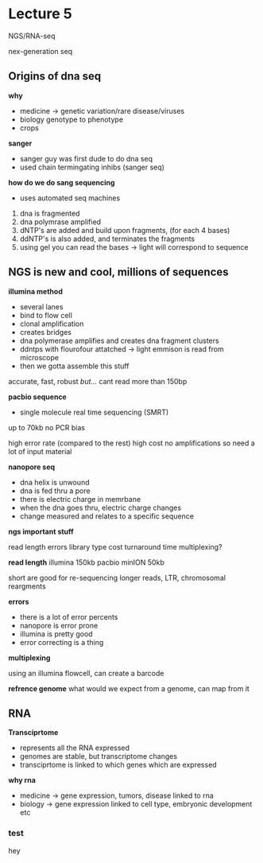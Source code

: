 # Lecture 5

NGS/RNA-seq

nex-generation seq


## Origins of dna seq

**why**
- medicine ->  genetic variation/rare disease/viruses
- biology genotype to phenotype
- crops 

**sanger**
- sanger guy was first dude to do dna seq
- used chain termingating inhibs (sanger seq)

**how do we do sang sequencing**
- uses automated seq machines
1. dna is fragmented
2. dna polymrase amplified
3. dNTP's are added and build upon fragments, (for each 4 bases)
4. ddNTP's is also added, and terminates the fragments
5. using gel you can read the bases -> light will correspond to sequence

## NGS is new and cool, millions of sequences

**illumina method**

- several lanes
- bind to flow cell
- clonal amplification
- creates bridges
- dna polymerase amplifies and creates dna fragment clusters
- ddntps with flourofour attatched -> light emmison is read from microscope 
- then we gotta assemble this stuff

accurate, fast, robust
*but...* cant read more than 150bp

**pacbio sequence**
- single molecule real time sequencing (SMRT)

up to 70kb
no PCR bias

high error rate (compared to the rest)
high cost
no amplifications so need a lot of input material

**nanopore seq**

- dna helix is unwound
- dna is fed thru a pore
- there is electric charge in memrbane
- when the dna goes thru, electric charge changes
- change measured and relates to a specific sequence

**ngs important stuff**

read length
errors
library type
cost
turnaround time
multiplexing?

**read length**
illumina 150kb
pacbio minION 50kb

short are good for re-sequencing
longer reads, LTR, chromosomal reargments

**errors**
- there is a lot of error percents
- nanopore is error prone
- illumina is pretty good
- error correcting is a thing

**multiplexing**

using an illumina flowcell, can create a barcode

**refrence genome**
what would we expect from a genome, can map from it


## RNA

**Transciprtome**
- represents all the RNA expressed
- genomes are stable, but transcriptome changes
- transciprtome is linked to which genes which are expressed

**why rna**
- medicine -> gene expression, tumors, disease linked to rna
- biology -> gene expression linked to cell type, embryonic development etc

### test
hey


